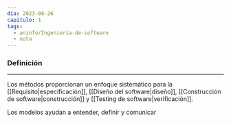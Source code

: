 ```yaml
---
dia: 2023-08-26
capitulo: 1
tags:
  - aninfo/Ingeniería-de-software
  - nota
---
```

### Definición
---
Los métodos proporcionan un enfoque sistemático para la [[Requisito|especificación]], [[Diseño del software|diseño]], [[Construcción de software|construcción]] y [[Testing de software|verificación]].

Los modelos ayudan a entender, definir y comunicar